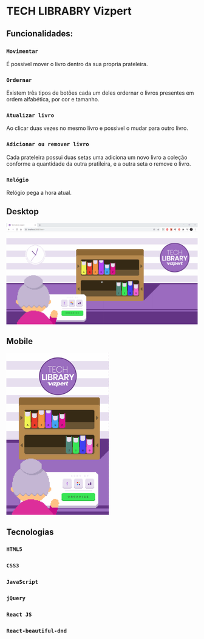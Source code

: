 # TECH LIBRABRY Vizpert

## Funcionalidades:

### `Movimentar`
É possível mover o livro dentro da sua propria prateleira.

### `Ordernar`
Existem três tipos de botões cada um deles ordernar o livros presentes em ordem alfabética, por cor e tamanho.

### `Atualizar livro`
Ao clicar duas vezes no mesmo livro e possivel o mudar para outro livro.


### `Adicionar ou remover livro`
Cada prateleira possui duas setas uma adiciona um novo livro a coleção conforme a quantidade da outra pratileira, e a  outra seta o remove o livro.

### `Relógio`
Relógio pega a hora atual.

## Desktop

<img src="./public/vizpertDesktop.gif" alt="Gif do design dektop" width="700"/>

## Mobile
<img src="./public/vizpertMobile.gif" alt="Gif do design Mobile" width="270"/>


## Tecnologias
### `HTML5`
### `CSS3`
### `JavaScript`
### `jQuery`
### `React JS`
### `React-beautiful-dnd`
